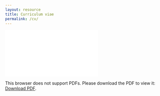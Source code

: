 ```yaml
---
layout: resource
title: Curriculum viae 
permalink: /cv/
---
```


<object data="/pdf/cv.pdf" width="90%" height="1000px">
    <embed src="/pdf/cv.pdf">
        <p>This browser does not support PDFs. Please download the PDF to view it: <a href="/pdf/cv.pdf">Download PDF</a>.</p>
    </embed>
</object>